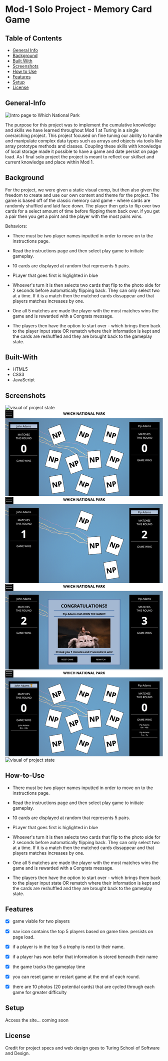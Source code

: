 # Mod-1 Solo Project - Memory Card Game


## Table of Contents

* [General Info](#General-Info)
* [Background](#Background)
* [Built With](#Built-With)
* [Screenshots](#Screenshots)
* [How to Use](#How-to-Use)
* [Features](#Features)
* [Setup](#Setup)
* [License](#License)

## General-Info

<img src="images/screenshot7.png" alt="Intro page to Which National Park">

The purpose for this project was to implement the cumulative knowledge and skills we have learned throughout Mod 1 at Turing in a single overarching project. This project focused on fine tuning our ability to handle and manipulate complex data types such as arrays and objects via tools like array prototype methods and classes. Coupling these skills with knowledge of local storage made it possible to have a game and date persist on page load. As I final solo project the project is meant to reflect our skillset and current knowledge and place within Mod 1.

## Background

For the project, we were given a static visual comp, but then also given the freedom to create and use our own content and theme for the project. The game is based off of the classic memory card game - where cards are randomly shuffled and laid face down. The player then gets to flip over two cards for a select amount of time before flipping them back over. if you get a pair then you get a point and the player with the most pairs wins.

Behaviors:

- There must be two player names inputted in order to move on to the instructions page. 

- Read the instructions page and then select play game to initiate gameplay.

- 10 cards are displayed at random that represents 5 pairs.

- PLayer that goes first is higlighted in blue

- Whoever's turn it is then selects two cards that flip to the photo side for 2 seconds before automatically flipping back. They can only select two at a time. If it is a match then the matched cards dissappear and that players matches increases by one.

- One all 5 matches are made the player with the most matches wins the game and is rewarded with a Congrats message.

- The players then have the option to start over - which brings them back to the player input state OR rematch where their information is kept and the cards are reshuffled and they are brought back to the gameplay state.

## Built-With

- HTML5
- CSS3
- JavaScript

## Screenshots

<img src="images/screenshot6.png" alt="visual of project state">
<img src="images/screenshot5.png" alt="visual of project state">
<img src="images/screenshot4.png" alt="visual of project state">
<img src="images/screenshot3.png" alt="visual of project state">
<img src="images/screenshot2.png" alt="visual of project state">
<img src="images/screenshot1.png" alt="visual of project state">

## How-to-Use


- There must be two player names inputted in order to move on to the instructions page. 

- Read the instructions page and then select play game to initiate gameplay.

- 10 cards are displayed at random that represents 5 pairs.

- PLayer that goes first is higlighted in blue

- Whoever's turn it is then selects two cards that flip to the photo side for 2 seconds before automatically flipping back. They can only select two at a time. If it is a match then the matched cards dissappear and that players matches increases by one.

- One all 5 matches are made the player with the most matches wins the game and is rewarded with a Congrats message.

- The players then have the option to start over - which brings them back to the player input state OR rematch where their information is kept and the cards are reshuffled and they are brought back to the gameplay state.

## Features

- [x] game viable for two players
- [x] nav icon contains the top 5 players based on game time. persists on page load.
- [x] if a player is in the top 5 a trophy is next to their name.
- [x] if a player has won befor that information is stored beneath their name
- [x] the game tracks the gameplay time
- [x] you can reset game or restart game at the end of each round.
- [x] there are 10 photos (20 potential cards) that are cycled through each game for greater difficulty






## Setup

Access the site... coming soon

## License

Credit for project specs and web design goes to Turing School of Software and Design.
